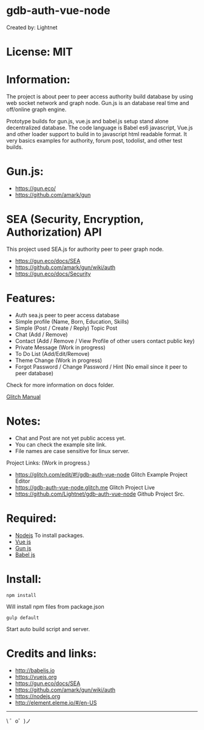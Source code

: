 # gdb-auth-vue-node

 Created by: Lightnet

# License: MIT

# Information:
 The project is about peer to peer access authority build database by using web socket network and graph node. Gun.js is an database real time and off/online graph engine.

 Prototype builds for gun.js, vue.js and babel.js setup stand alone decentralized database. The code language is Babel es6 javascript, Vue.js and other loader support to build in to javascript html readable format. It very basics examples for authority, forum post, todolist, and other test builds.

# Gun.js:
 * https://gun.eco/
 * https://github.com/amark/gun

# SEA (Security, Encryption, Authorization) API
 This project used SEA.js for authority peer to peer graph node. 

 * https://gun.eco/docs/SEA
 * https://github.com/amark/gun/wiki/auth
 * https://gun.eco/docs/Security

# Features:
 * Auth sea.js peer to peer access database
 * Simple profile (Name, Born, Education, Skills)
 * Simple (Post / Create / Reply) Topic Post
 * Chat (Add / Remove)
 * Contact (Add / Remove / View Profile of other users contact public key)
 * Private Message (Work in progress)
 * To Do List (Add/Edit/Remove)
 * Theme Change (Work in progress)
 * Forgot Password / Change Password / Hint (No email since it peer to peer database)

 Check for more information on docs folder.

 [Glitch Manual](docs/glitch.md)

# Notes:
 * Chat and Post are not yet public access yet.
 * You can check the example site link.
 * File names are case sensitive for linux server.

Project Links: (Work in progress.)
 * https://glitch.com/edit/#!/gdb-auth-vue-node Glitch Example Project Editor 
 * https://gdb-auth-vue-node.glitch.me Glitch Project Live
 * https://github.com/Lightnet/gdb-auth-vue-node Github Project Src.

# Required:
 * [Nodejs](https://nodejs.org) To install packages.
 * [Vue js](https://vuejs.org/)
 * [Gun js](https://gun.eco)
 * [Babel js](https://babeljs.io/)

# Install:
```
npm install

```
Will install npm files from package.json

```
gulp default
```
Start auto build script and server.

# Credits and links:
 * http://babeljs.io
 * https://vuejs.org
 * https://gun.eco/docs/SEA
 * https://github.com/amark/gun/wiki/auth
 * https://nodejs.org
 * http://element.eleme.io/#/en-US

-------------------

\ ゜o゜)ノ
